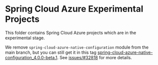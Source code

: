 # Spring Cloud Azure Experimental Projects

This folder contains Spring Cloud Azure projects which are in the experimental stage. 

We remove `spring-cloud-azure-native-configuration` module from the main branch, but you can still get it in this tag [spring-cloud-azure-native-configuration_4.0.0-beta.1](https://github.com/Azure/azure-sdk-for-java/releases/tag/spring-cloud-azure-native-configuration_4.0.0-beta.1). See [issues/#32818](https://github.com/Azure/azure-sdk-for-java/issues/32818) for more details.
